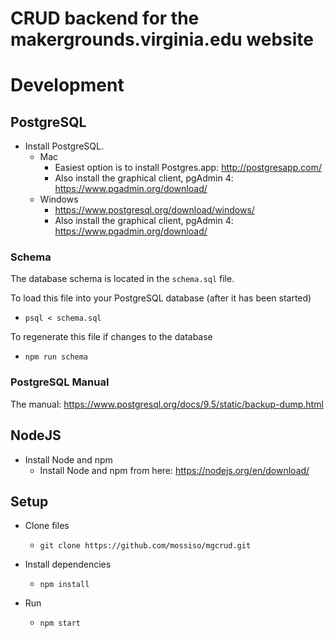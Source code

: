 # CRUD backend for the makergrounds.virginia.edu website

# Development

## PostgreSQL

- Install PostgreSQL.
  - Mac
    - Easiest option is to install Postgres.app: http://postgresapp.com/
    - Also install the graphical client, pgAdmin 4: https://www.pgadmin.org/download/
  - Windows
    - https://www.postgresql.org/download/windows/
    - Also install the graphical client, pgAdmin 4: https://www.pgadmin.org/download/

### Schema

The database schema is located in the `schema.sql` file. 

To load this file into your PostgreSQL database (after it has been started)
- `psql < schema.sql`

To regenerate this file if changes to the database
- `npm run schema`

### PostgreSQL Manual

The manual: https://www.postgresql.org/docs/9.5/static/backup-dump.html



## NodeJS

- Install Node and npm
  - Install Node and npm from here: https://nodejs.org/en/download/

## Setup

- Clone files
  - `git clone https://github.com/mossiso/mgcrud.git`

- Install dependencies
  - `npm install`

- Run
  - `npm start`


